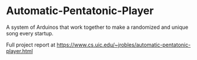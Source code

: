# Automatic-Pentatonic-Player
A system of Arduinos that work together to make a randomized and unique song every startup.

Full project report at
https://www.cs.uic.edu/~jrobles/automatic-pentatonic-player.html
